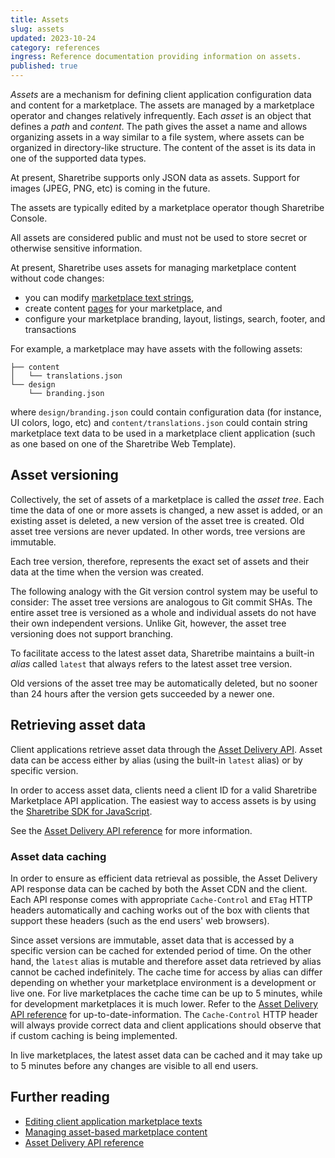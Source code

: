 ```yaml
---
title: Assets
slug: assets
updated: 2023-10-24
category: references
ingress: Reference documentation providing information on assets.
published: true
---
```


_Assets_ are a mechanism for defining client application configuration
data and content for a marketplace. The assets are managed by a
marketplace operator and changes relatively infrequently. Each _asset_
is an object that defines a _path_ and _content_. The path gives the
asset a name and allows organizing assets in a way similar to a file
system, where assets can be organized in directory-like structure. The
content of the asset is its data in one of the supported data types.

At present, Sharetribe supports only JSON data as assets. Support for
images (JPEG, PNG, etc) is coming in the future.

The assets are typically edited by a marketplace operator though
Sharetribe Console.

<warning>

All assets are considered public and must not be used to store secret or
otherwise sensitive information.

</warning>

At present, Sharetribe uses assets for managing marketplace content
without code changes:

- you can modify
  [marketplace text strings](/concepts/marketplace-texts/),
- create content [pages](/concepts/content-management/) for your
  marketplace, and
- configure your marketplace branding, layout, listings, search, footer,
  and transactions

For example, a marketplace may have assets with the following assets:

```shell
├── content
│   └── translations.json
└── design
    └── branding.json
```

where `design/branding.json` could contain configuration data (for
instance, UI colors, logo, etc) and `content/translations.json` could
contain string marketplace text data to be used in a marketplace client
application (such as one based on one of the Sharetribe Web Template).

## Asset versioning

Collectively, the set of assets of a marketplace is called the _asset
tree_. Each time the data of one or more assets is changed, a new asset
is added, or an existing asset is deleted, a new version of the asset
tree is created. Old asset tree versions are never updated. In other
words, tree versions are immutable.

Each tree version, therefore, represents the exact set of assets and
their data at the time when the version was created.

The following analogy with the Git version control system may be useful
to consider: The asset tree versions are analogous to Git commit SHAs.
The entire asset tree is versioned as a whole and individual assets do
not have their own independent versions. Unlike Git, however, the asset
tree versioning does not support branching.

To facilitate access to the latest asset data, Sharetribe maintains a
built-in _alias_ called `latest` that always refers to the latest asset
tree version.

<info>

Old versions of the asset tree may be automatically deleted, but no
sooner than 24 hours after the version gets succeeded by a newer one.

</info>

## Retrieving asset data

Client applications retrieve asset data through the
[Asset Delivery API](https://www.sharetribe.com/api-reference/asset-delivery-api.html).
Asset data can be access either by alias (using the built-in `latest`
alias) or by specific version.

In order to access asset data, clients need a client ID for a valid
Sharetribe Marketplace API application. The easiest way to access assets
is by using the
[Sharetribe SDK for JavaScript](/concepts/js-sdk/#sharetribe-sdk-for-javascript).

See the
[Asset Delivery API reference](https://www.sharetribe.com/api-reference/asset-delivery-api.html)
for more information.

### Asset data caching

In order to ensure as efficient data retrieval as possible, the Asset
Delivery API response data can be cached by both the Asset CDN and the
client. Each API response comes with appropriate `Cache-Control` and
`ETag` HTTP headers automatically and caching works out of the box with
clients that support these headers (such as the end users' web
browsers).

Since asset versions are immutable, asset data that is accessed by a
specific version can be cached for extended period of time. On the other
hand, the `latest` alias is mutable and therefore asset data retrieved
by alias cannot be cached indefinitely. The cache time for access by
alias can differ depending on whether your marketplace environment is a
development or live one. For live marketplaces the cache time can be up
to 5 minutes, while for development marketplaces it is much lower. Refer
to the
[Asset Delivery API reference](https://www.sharetribe.com/api-reference/asset-delivery-api.html)
for up-to-date-information. The `Cache-Control` HTTP header will always
provide correct data and client applications should observe that if
custom caching is being implemented.

<info>

In live marketplaces, the latest asset data can be cached and it may
take up to 5 minutes before any changes are visible to all end users.

</info>

## Further reading

- [Editing client application marketplace texts](/concepts/marketplace-texts/)
- [Managing asset-based marketplace content](/concepts/content-management/)
- [Asset Delivery API reference](https://www.sharetribe.com/api-reference/asset-delivery-api.html)
